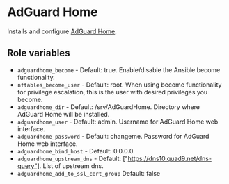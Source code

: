 # AdGuard Home

Installs and configure [AdGuard Home](https://adguard.com/en/adguard-home/overview.html).

## Role variables

* `adguardhome_become` - Default: true. Enable/disable the Ansible become
  functionality.
* `nftables_become_user` - Default: root. When using become functionality for
  privilege escalation, this is the user with desired privileges you become.
* `adguardhome_dir` - Default: /srv/AdGuardHome. Directory where AdGuard Home
  will be installed.
* `adguardhome_user` - Default: admin. Username for AdGuard Home web interface.
* `adguardhome_password` - Default: changeme. Password for AdGuard Home web
  interface.
* `adguardhome_bind_host` - Default: 0.0.0.0.
* `adguardhome_upstream_dns` - Default: ["https://dns10.quad9.net/dns-query"].
  List of upstream dns.
* `adguardhome_add_to_ssl_cert_group` Default: false
